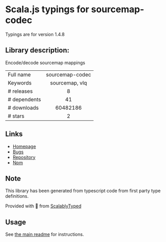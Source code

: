 
# Scala.js typings for sourcemap-codec

Typings are for version 1.4.8

## Library description:
Encode/decode sourcemap mappings

|                    |                 |
| ------------------ | :-------------: |
| Full name          | sourcemap-codec |
| Keywords           | sourcemap, vlq |
| # releases         | 8 |
| # dependents       | 41 |
| # downloads        | 60482186 |
| # stars            | 2 |

## Links
- [Homepage](https://github.com/Rich-Harris/sourcemap-codec)
- [Bugs](https://github.com/Rich-Harris/sourcemap-codec/issues)
- [Repository](https://github.com/Rich-Harris/sourcemap-codec)
- [Npm](https://www.npmjs.com/package/sourcemap-codec)
    


## Note
This library has been generated from typescript code from first party type definitions.

Provided with :purple_heart: from [ScalablyTyped](https://github.com/oyvindberg/ScalablyTyped)

## Usage
See [the main readme](../../readme.md) for instructions.


